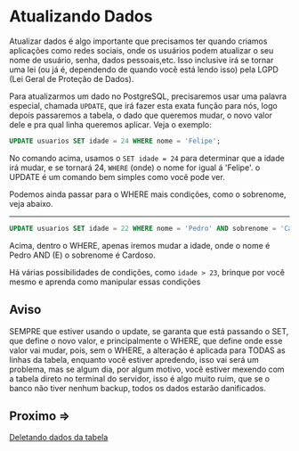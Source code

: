 # Atualizando Dados

Atualizar dados é algo importante que precisamos ter quando criamos aplicações como redes sociais, onde os usuários podem atualizar o seu nome de usuário, senha, dados pessoais,etc. Isso inclusive irá se tornar uma lei (ou já é, dependendo de quando você está lendo isso) pela LGPD (Lei Geral de Proteção de Dados).

Para atualizarmos um dado no PostgreSQL, precisaremos usar uma palavra especial, chamada `UPDATE`, que irá fazer esta exata função para nós, logo depois passaremos a tabela, o dado que queremos mudar, o novo valor dele e pra qual linha queremos aplicar. Veja o exemplo:

```sql
UPDATE usuarios SET idade = 24 WHERE nome = 'Felipe';
```

No comando acima, usamos o `SET idade = 24` para determinar que a idade irá mudar, e se tornará 24, `WHERE` (onde) o nome for igual á 'Felipe'. o UPDATE é um comando bem simples como você pode ver.

Podemos ainda passar para o WHERE mais condições, como o sobrenome, veja abaixo.

---

```sql
UPDATE usuarios SET idade = 22 WHERE nome = 'Pedro' AND sobrenome = 'Cardoso';
```

Acima, dentro o WHERE, apenas iremos mudar a idade, onde o nome é Pedro AND (E) o sobrenome é Cardoso.

Há várias possibilidades de condições, como `idade > 23`, brinque por você mesmo e aprenda como manipular essas condições

## Aviso

SEMPRE que estiver usando o update, se garanta que está passando o SET, que define o novo valor, e principalmente o WHERE, que define onde esse valor vai mudar, pois, sem o WHERE, a alteração é aplicada para TODAS as linhas da tabela, enquanto você estiver apredendo, isso vai será um problema, mas se algum dia, por algum motivo, você estiver mexendo com a tabela direto no terminal do servidor, isso é algo muito ruim, que se o banco não tiver nenhum backup, todos os dados estarão danificados.

## Proximo =>

[Deletando dados da tabela](../deletando/README.md)
